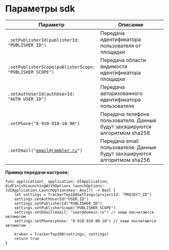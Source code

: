 # Параметры sdk

| Параметр                                                                      | Описание                                                                     |
| ----------------------------------------------------------------------------- | ---------------------------------------------------------------------------- |
| <pre><code>.setPublisherId(publisherId: "PUBLISHER_ID")</code></pre>          | Передача идентификатора пользователя от площадки                             |
| <pre><code>.setPublisherScope(publisherScope: "PUBLISHER_SCOPE")</code></pre> | Передача области видимости идентификатора площадки                           |
| <pre><code>.setAuthUserId(authUserId: "AUTH_USER_ID")</code></pre>            | Передача авторизованного идентификатора пользователя                         |
| <pre><code>.setPhone("8-910-910-10-90")</code></pre>                          | Передача телефона пользователя.  Данные будут захэшируются алгоритмом sha256 |
| <pre><code>.setEmail("email@rambler.ru")</code></pre>                         | Передача email пользователя. Данные будут захэшируются алгоритмом sha256     |

**Пример передачи настроек:**

```
func application(_ application: UIApplication, didFinishLaunchingWithOptions launchOptions: [UIApplication.LaunchOptionsKey: Any]?) -> Bool {
    let settings = TrackerTop100Settings(projectId: "PROJECT_ID")
    settings.setAuthUserId("USER_ID")
    settings.setPublisherId("PUBLISHER_ID")
    settings.setPublisherScope("PUBLISHER_SCOPE")
    settings.setEmail(email: "user@domain.ru") // хеши посчитаются автоматом
    settings.setPhone(phone: "8-910-910-90-10") // хеши посчитаются автоматом

    kraken = TrackerTop100(settings: settings)
    return true
}
```
